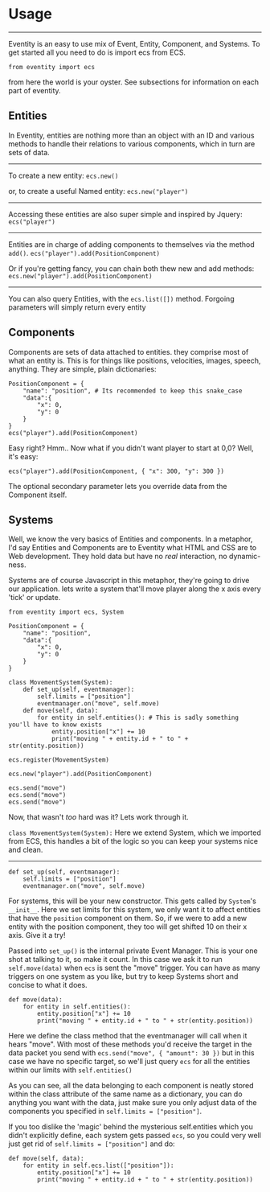 # Usage
---
Eventity is an easy to use mix of Event, Entity, Component, and Systems. To get started all you need to do is import ecs from ECS.

`from eventity import ecs`

from here the world is your oyster. See subsections for information on each part of eventity.

## Entities

In Eventity, entities are nothing more than an object with an ID and various methods to handle their relations to various components, which in turn are sets of data.

---

To create a new entity:
`ecs.new()`

or, to create a useful Named entity:
`ecs.new("player")`

---

Accessing these entities are also super simple and inspired by Jquery:
`ecs("player")`

---

Entities are in charge of adding components to themselves via the method `add()`.
`ecs("player").add(PositionComponent)`

Or if you're getting fancy, you can chain both thew new and add methods:
`ecs.new("player").add(PositionComponent)`

---

You can also query Entities, with the `ecs.list([])` method. Forgoing parameters will simply return every entity

## Components

Components are sets of data attached to entities. they comprise most of what an entity is. This is for things like positions, velocities, images, speech, anything. They are simple, plain dictionaries:
```
PositionComponent = {
    "name": "position", # Its recommended to keep this snake_case
    "data":{
        "x": 0,
        "y": 0
    }
}
ecs("player").add(PositionComponent)
```
Easy right? Hmm.. Now what if you didn't want player to start at 0,0? Well, it's easy:

`ecs("player").add(PositionComponent, { "x": 300, "y": 300 })`

The optional secondary parameter lets you override data from the Component itself.

## Systems

Well, we know the very basics of Entities and components. In a metaphor, I'd say Entities and Components are to Eventity what HTML and CSS are to Web development. They hold data but have no *real* interaction, no dynamic-ness.

Systems are of course Javascript in this metaphor, they're going to drive our application. lets write a system that'll move player along the x axis every 'tick' or update.

```
from eventity import ecs, System

PositionComponent = {
    "name": "position",
    "data":{
        "x": 0,
        "y": 0
    }
}

class MovementSystem(System):
    def set_up(self, eventmanager):
        self.limits = ["position"]
        eventmanager.on("move", self.move)
    def move(self, data):
        for entity in self.entities(): # This is sadly something you'll have to know exists
            entity.position["x"] += 10
            print("moving " + entity.id + " to " + str(entity.position))

ecs.register(MovementSystem)

ecs.new("player").add(PositionComponent)

ecs.send("move")
ecs.send("move")
ecs.send("move")

```

Now, that wasn't *too* hard was it? Lets work through it.

`class MovementSystem(System):`
Here we extend System, which we imported from ECS, this handles a bit of the logic so you can keep your systems nice and clean.

---

```
def set_up(self, eventmanager):
    self.limits = ["position"]
    eventmanager.on("move", self.move)
```

For systems, this will be your new constructor. This gets called by `System`'s `__init__`. Here we set limits for this system, we only want it to affect entities that have the `position` component on them. So, if we were to add a new entity with the position component, they too will get shifted 10 on their x axis. Give it a try!

Passed into `set_up()` is the internal private Event Manager. This is your one shot at talking to it, so make it count. In this case we ask it to run `self.move(data)` when `ecs` is sent the "move" trigger. You can have as many triggers on one system as you like, but try to keep Systems short and concise to what it does.

```
def move(data):
    for entity in self.entities():
        entity.position["x"] += 10
        print("moving " + entity.id + " to " + str(entity.position))
```

Here we define the class method that the eventmanager will call when it hears "move". With most of these methods you'd receive the target in the data packet you send with `ecs.send("move", { "amount": 30 })` but in this case we have no specific target, so we'll just query `ecs` for all the entities within our limits with `self.entities()`

As you can see, all the data belonging to each component is neatly stored within the class attribute of the same name as a dictionary, you can do anything you want with the data, just make sure you only adjust data of the components you specified in `self.limits = ["position"]`.

If you too dislike the 'magic' behind the mysterious self.entities which you didn't explicitly define, each system gets passed `ecs`, so you could very well just get rid of `self.limits = ["position"]` and do:
```
def move(self, data):
    for entity in self.ecs.list(["position"]):
        entity.position["x"] += 10
        print("moving " + entity.id + " to " + str(entity.position))
```
